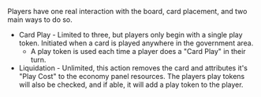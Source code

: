 
Players have one real interaction with the board, card placement, and two main ways to do so.

- Card Play - Limited to three, but players only begin with a single play token.  Initiated when a card is played anywhere in the government area.
	- A play token is used each time a player does a "Card Play" in their turn.
- Liquidation - Unlimited, this action removes the card and attributes it's "Play Cost" to the economy panel resources.  The players play tokens will also be checked, and if able, it will add a play token to the player.